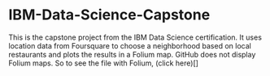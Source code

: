# IBM-Data-Science-Capstone
This is the capstone project from the IBM Data Science certification. It uses location data from Foursquare to choose a neighborhood based on local restaurants and plots the results in a Folium map. GitHub does not display Folium maps. So to see the file with Folium, (click here)[]
